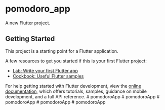 # pomodoro_app

A new Flutter project.

## Getting Started

This project is a starting point for a Flutter application.

A few resources to get you started if this is your first Flutter project:

- [Lab: Write your first Flutter app](https://docs.flutter.dev/get-started/codelab)
- [Cookbook: Useful Flutter samples](https://docs.flutter.dev/cookbook)

For help getting started with Flutter development, view the
[online documentation](https://docs.flutter.dev/), which offers tutorials,
samples, guidance on mobile development, and a full API reference.
#   p o m o d o r o A p p  
 #   p o m o d o r o A p p  
 #   p o m o d o r o A p p  
 #   p o m o d o r o A p p  
 #   p o m o d o r o A p p  
 